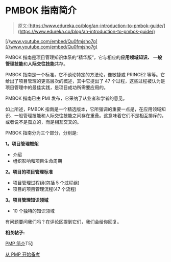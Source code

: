 # PMBOK 指南简介

> 原文:[https://www.edureka.co/blog/an-introduction-to-pmbok-guide/](https://www.edureka.co/blog/an-introduction-to-pmbok-guide/)

[//www.youtube.com/embed/Qu0fmjsho7g](//www.youtube.com/embed/Qu0fmjsho7g)

PMBOK 指南是项目管理知识体系的“精华版”，它与相应的**应用领域知识、** **一般管理技能**和**人际交往技能**共存。

PMBOK 指南是一个标准，它不谈论特定的方法论，像敏捷或 PRINCE2 等等。它给出了项目管理的更高层次的概述，其中它提出了 47 个过程，这些过程被认为是项目管理中的最佳实践，是项目成功所需要应用的。

PMBOK 指南已由 PMI 发布，它采纳了从业者和学者的意见。

如上所述，PMBOK 指南是一个精选版本，它所强调的重要一点是，在应用领域知识、一般管理技能和人际交往技能之间存在重叠。这意味着它们不是相互排斥的，或者说不是孤立的，而是相互交叉的。

PMBOK 指南分为三个部分，分别是:

**1。项目管理框架**

*   介绍
*   组织影响和项目生命周期

**2。项目的项目管理标准**

*   项目管理过程组(包括 5 个过程组)
*   项目的项目管理流程(47 个流程)

**3。项目管理知识领域**

*   10 个独特的知识领域

有问题要问我们吗？在评论区提到它们，我们会给你回复。

**相关帖子:**

[PMP 简介](https://www.edureka.co/blog/videos/introduction-to-pmp/ "Introduction to PMP")T5】

[从 PMP 开始备考](https://www.edureka.co/pmp "PMP Exam Preparation")